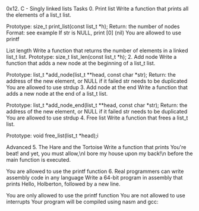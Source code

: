 0x12. C - Singly linked lists Tasks 0. Print list Write a function that prints all the elements of a list_t list.

Prototype: size_t print_list(const list_t *h); Return: the number of nodes Format: see example If str is NULL, print [0] (nil) You are allowed to use printf

List length Write a function that returns the number of elements in a linked list_t list.
Prototype: size_t list_len(const list_t *h); 2. Add node Write a function that adds a new node at the beginning of a list_t list.

Prototype: list_t *add_node(list_t **head, const char *str); Return: the address of the new element, or NULL if it failed str needs to be duplicated You are allowed to use strdup 3. Add node at the end Write a function that adds a new node at the end of a list_t list.

Prototype: list_t *add_node_end(list_t **head, const char *str); Return: the address of the new element, or NULL if it failed str needs to be duplicated You are allowed to use strdup 4. Free list Write a function that frees a list_t list.

Prototype: void free_list(list_t *head);i

Advanced 5. The Hare and the Tortoise Write a function that prints You're beat! and yet, you must allow,\nI bore my house upon my back!\n before the main function is executed.

You are allowed to use the printf function 6. Real programmers can write assembly code in any language Write a 64-bit program in assembly that prints Hello, Holberton, followed by a new line.

You are only allowed to use the printf function You are not allowed to use interrupts Your program will be compiled using nasm and gcc:
